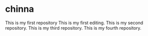 # chinna
This is my first repository 
This is my first editing.
This is my second repository.
This is my third repository.
This is my fourth repository.


